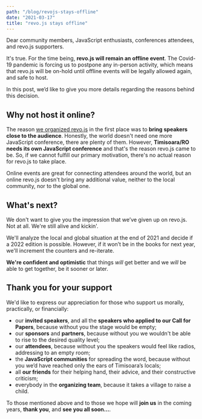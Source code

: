 ```yaml
---
path: "/blog/revojs-stays-offline"
date: "2021-03-17"
title: "revo.js stays offline"
---
```


Dear community members, JavaScript enthusiasts, conferences attendees, and revo.js supporters.

It's true. For the time being, **revo.js will remain an offline event**. The Covid-19 pandemic is forcing us to postpone any in-person activity, which means that revo.js will be on-hold until offline events will be legally allowed again, and safe to host.

In this post, we’d like to give you more details regarding the reasons behind this decision.

## Why not host it online?

The reason [we organized revo.js](/about/#why-are-we-organizing-this-conference) in the first place was to **bring speakers close to the audience**. Honestly, the world doesn't need one more JavaScript conference, there are plenty of them. However, **Timisoara/RO needs its own JavaScript conference** and that's the reason revo.js came to be. So, if we cannot fulfill our primary motivation, there's no actual reason for revo.js to take place.

Online events are great for connecting attendees around the world, but an online revo.js doesn't bring any additional value, neither to the local community, nor to the global one.

## What's next?

We don't want to give you the impression that we’ve given up on revo.js. Not at all. We're still alive and kickin'.

We'll analyze the local and global situation at the end of 2021 and decide if a 2022 edition is possible. However, if it won’t be in the books for next year, we'll increment the counters and re-iterate.

**We're confident and optimistic** that things _will_ get better and we _will_ be able to get together, be it sooner or later.

## Thank you for your support

We'd like to express our appreciation for those who support us morally, practically, or financially:

- our **invited speakers**, and all the **speakers who applied to our Call for Papers**, because without you the stage would be empty;
- our **sponsors** and **partners**, because without you we wouldn't be able to rise to the desired quality level;
- our **attendees**, because without you the speakers would feel like radios, addressing to an empty room;
- the **JavaScript communities** for spreading the word, because without you we’d have reached only the ears of Timisoara’s locals;
- all **our friends** for their helping hand, their advice, and their constructive criticism;
- everybody in the **organizing team**, because it takes a village to raise a child.

To those mentioned above and to those we hope will <strong>join us</strong> in the coming years, <strong>thank you</strong>, and <strong class="accent">see you all soon...</strong>.
